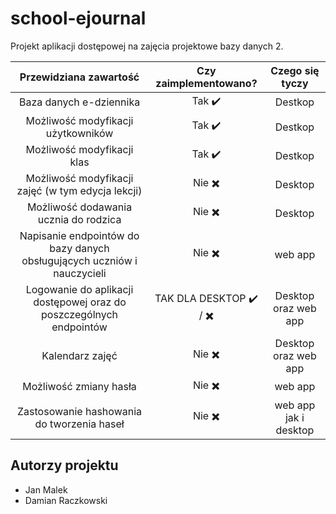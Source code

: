 # school-ejournal
Projekt aplikacji dostępowej na zajęcia projektowe bazy danych 2. 

| Przewidziana zawartość         |  Czy zaimplementowano? | Czego się tyczy |
|:------------------------------:|:----------------------:|:----------------:|
| Baza danych e-dziennika               |  Tak  ✔️    | Destkop |
| Możliwość modyfikacji użytkowników    |  Tak  ✔️    | Destkop |
| Możliwość modyfikacji klas            |  Tak  ✔️    | Destkop |
| Możliwość modyfikacji zajęć (w tym edycja lekcji)| Nie ✖️| Desktop |
| Możliwość dodawania ucznia do rodzica |  Nie  ✖️    | Desktop |
| Napisanie endpointów do bazy danych obsługujących uczniów i nauczycieli   |   Nie  ✖️   | web app |
| Logowanie do aplikacji dostępowej oraz do poszczególnych endpointów |TAK DLA DESKTOP ✔️ / ✖️ |Desktop oraz web app |
| Kalendarz zajęć  | Nie ✖️   | Desktop oraz web app |
| Możliwość zmiany hasła | Nie ✖️| web app |
| Zastosowanie hashowania do tworzenia haseł | Nie ✖️ | web app jak i desktop|
## Autorzy projektu
- Jan Malek
- Damian Raczkowski
